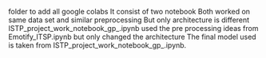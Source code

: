 folder to add all google colabs
It consist of two notebook
Both worked on same data set and similar preprocessing
But only architecture is different
ISTP_project_work_notebook_gp_.ipynb used the pre processing ideas from Emotify_ITSP.ipynb but only changed the architecture
The final model used is taken from ISTP_project_work_notebook_gp_.ipynb.

